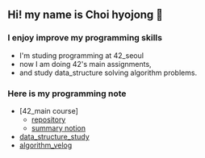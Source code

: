 ## Hi! my name is Choi hyojong 👋

### I enjoy improve my programming skills
- I'm studing programming at 42_seoul
- now I am doing 42's main assignments,
- and study data_structure solving algorithm problems.

### Here is my programming note
- [42_main course]
  - [repository](https://github.com/bluedog129/ft_main)
  - [summary notion](https://witty-crime-33b.notion.site/42-ec1426dec942409b8d33a15413eea628)
- [data_structure_study](https://github.com/42cadet-data-structure/Data_structure)
- [algorithm_velog](https://velog.io/@dogit)
